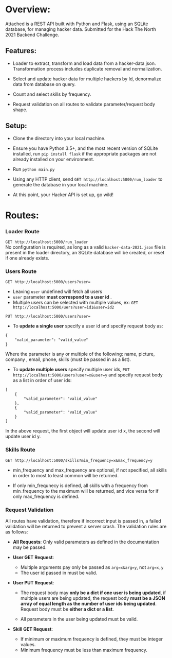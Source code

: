 # Overview:
Attached is a REST API built with Python and Flask, using an SQLite database,
for managing hacker data. Submitted for the Hack The North 2021 Backend Challenge.

## Features:
* Loader to extract, transform and load data from a hacker-data json. 
  Transformation process includes duplicate removal and normalization.
* Select and update hacker data for multiple hackers by Id, denormalize data from database
on query.
  
* Count and select skills by frequency.
* Request validation on all routes to validate parameter/request body shape.

## Setup:
* Clone the directory into your local machine.
* Ensure you have Python 3.5+, and the most recent
  version of SQLite installed, run ```pip install flask```
if the appropriate packages are not already installed on your environment.
  
* Run ```python main.py```
* Using any HTTP client, send ```GET http://localhost:5000/run_loader```
to generate the database in your local machine.
  
* At this point, your Hacker API is set up, go wild!

# Routes:

### Loader Route
```GET http://localhost:5000/run_loader```
<br>No configuration is required, as long as a valid ```hacker-data-2021.json```
file is present in the loader directory, an SQLite database will be created, or reset
if one already exists.

### Users Route
```GET http://localhost:5000/users?user=```
* Leaving ```user``` undefined will fetch all users
* ```user``` parameter **must correspond to a user id** .
* Multiple users can be selected with multiple values, ex: 
```GET http://localhost:5000/uers?user=id1&user=id2```
  
```PUT http://localhost:5000/users?user=```
* To **update a single user** specify a user id and specify request body as:
```
{
    "valid_parameter": "valid_value"
}
```
Where the parameter is any or multiple of the following: name, picture, company
, email, phone, skills (must be passed in as a list).
* To **update multiple users** specify multiple user ids, 
  ```PUT http://localhost:5000/users?user=x&user=y``` and specify request body
as a list in order of user ids:
  
```
[
    {
        "valid_parameter": "valid_value"
    },
    {
        "valid_parameter": "valid_value"
    }
]
```
In the above request, the first object will update user id x, the 
second will update user id y.

### Skills Route
```GET http://localhost:5000/skills?min_frequency=x&max_frequency=y```
* min_frequency and max_frequency are optional, if not specified, all
skills in order to most to least common will be returned.
  
* If only min_frequnecy is defined, all skills with a frequency from min_frequency 
to the maximum will be returned, and vice versa for if only max_frequency is defined.
  
### Request Validation
All routes have validation, therefore if incorrect input is passed in,
a failed validation will be returned to prevent a server crash. The validation 
rules are as follows:
* **All Requests**: Only valid parameters as defined in the documentation may be passed.
* **User GET Request**: 
  * Multiple arguments pay only be passed as ```arg=x&arg=y```, not ```arg=x,y``` 
  * The user id passed in must be valid.
  
* **User PUT Request**:
   * The request body may **only be a dict if one user is being updated**, if 
  multiple users are being updated, the request body **must be a JSON array of equal
     length as the number of user ids being updated**. Request body must be **either a dict or a list**.
     
  * All parameters in the user being updated must be valid.
  
* **Skill GET Request**: 
  * If minimum or maximum frequency is defined, they must be integer values.
  * Minimum frequency must be less than maximum frequency.